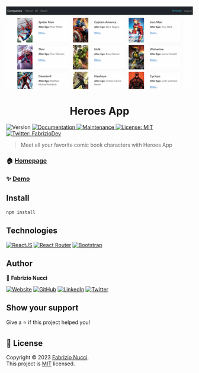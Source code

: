 ![Heores App](https://github.com/fabrinucci/react-heroes-app/blob/main/public/home.webp)

<h1 align="center">Heroes App</h1>
<p>
  <img alt="Version" src="https://img.shields.io/badge/version-0.0.1-blue.svg?cacheSeconds=2592000" />
  <a href="https://github.com/fabrinucci/react-heroes-app#readme" target="_blank">
    <img alt="Documentation" src="https://img.shields.io/badge/documentation-yes-brightgreen.svg" />
  </a>
  <a href="https://github.com/fabrinucci/react-heroes-app/graphs/commit-activity" target="_blank">
    <img alt="Maintenance" src="https://img.shields.io/badge/Maintained%3F-yes-green.svg" />
  </a>
  <a href="https://github.com/fabrinucci/react-heroes-app/blob/main/LICENSE" target="_blank">
    <img alt="License: MIT" src="https://img.shields.io/badge/license-MIT-yellow.svg" />
  </a>
  <a href="https://twitter.com/FabrizioDev" target="_blank">
    <img alt="Twitter: FabrizioDev" src="https://img.shields.io/twitter/follow/FabrizioDev.svg?style=social" />
  </a>
</p>

> Meet all your favorite comic book characters with Heroes App

### 🏠 [Homepage](https://github.com/fabrinucci/react-heroes-app)

### ✨ [Demo](https://heroes-app-fn.netlify.app/)

## Install

```sh
npm install
```

## Technologies

[![ReactJS](https://img.shields.io/static/v1?label=&message=reactjs&color=149ECA&logo=react&logoColor=white&style=for-the-badge)](https://react.dev/)
[![React Router](https://img.shields.io/static/v1?label=&message=react-router&color=CA4245&logo=react-router&logoColor=white&style=for-the-badge)](https://reactrouter.com/en/main)
[![Bootstrap](https://img.shields.io/static/v1?label=&message=bootstrap&color=7952B3&logo=bootstrap&logoColor=white&style=for-the-badge)](https://getbootstrap.com/)

## Author

👤 **Fabrizio Nucci**

[![Website](https://img.shields.io/static/v1?label=&message=website&color=CCCCF1&style=for-the-badge)](https://fabrinucci.github.io)
[![GitHub](https://img.shields.io/static/v1?label=&message=github&color=181717&logo=github&logoColor=white&style=for-the-badge)](https://github.com/fabrinucci)
[![LinkedIn](https://img.shields.io/static/v1?label=&message=linkedin&color=0A66C2&logo=linkedin&logoColor=white&style=for-the-badge)](https://linkedin.com/in/fabrinucci)
[![Twitter](https://img.shields.io/static/v1?label=&message=twitter&color=1D9BF0&logo=twitter&logoColor=white&style=for-the-badge)](https://twitter.com/FabrizioDev)

## Show your support

Give a ⭐️ if this project helped you!

## 📝 License

Copyright © 2023 [Fabrizio Nucci](https://github.com/fabrinucci).<br />
This project is [MIT](https://github.com/fabrinucci/react-heroes-app/blob/main/LICENSE) licensed.
